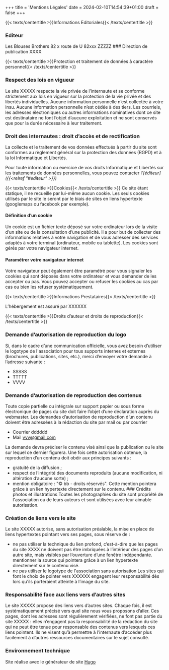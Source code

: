 +++
title = 'Mentions Légales'
date = 2024-02-10T14:54:39+01:00
draft = false
+++

{{< texts/centertitle >}}Informations Editoriales{{< /texts/centertitle >}}
### Editeur
Les Blouses Brothers 82
x route de U
82xxx ZZZZZ
### Direction de publication
XXXX

{{< texts/centertitle >}}Protection et traitement de données à caractère personnel{{< /texts/centertitle >}}

### Respect des lois en vigueur
Le site XXXXX respecte la vie privée de l’internaute et se conforme strictement aux lois en vigueur sur la protection de la vie privée et des libertés individuelles. Aucune information personnelle n’est collectée à votre insu. Aucune information personnelle n’est cédée à des tiers. Les courriels, les adresses électroniques ou autres informations nominatives dont ce site est destinataire ne font l’objet d’aucune exploitation et ne sont conservés que pour la durée nécessaire à leur traitement.

### Droit des internautes : droit d’accès et de rectification
La collecte et le traitement de vos données effectués à partir du site sont conformes au règlement général sur la protection des données (RGPD) et à la loi Informatique et Libertés.

Pour toute information ou exercice de vos droits Informatique et Libertés sur les traitements de données personnelles, vous pouvez contacter l'*[éditeur]({{<relref "#editeur" >}})*

{{< texts/centertitle >}}Cookies{{< /texts/centertitle >}}
Ce site étant statique, il ne recueille par lui-même aucun cookie.
Les seuls cookies utilisés par le site le seront par le biais de sites en liens hypertexte (googlemaps ou facebook par exemple).

#### Définition d’un cookie
Un cookie est un fichier texte déposé sur votre ordinateur lors de la visite d’un site ou de la consultation d’une publicité. Il a pour but de collecter des informations relatives à votre navigation et de vous adresser des services adaptés à votre terminal (ordinateur, mobile ou tablette). Les cookies sont gérés par votre navigateur internet.

#### Paramétrer votre navigateur internet
Votre navigateur peut également être paramétré pour vous signaler les cookies qui sont déposés dans votre ordinateur et vous demander de les accepter ou pas. Vous pouvez accepter ou refuser les cookies au cas par cas ou bien les refuser systématiquement.

{{< texts/centertitle >}}Informations Prestataires{{< /texts/centertitle >}}

L’hébergement est assuré par XXXXXX

{{< texts/centertitle >}}Droits d’auteur et droits de reproduction{{< /texts/centertitle >}}

### Demande d’autorisation de reproduction du logo
Si, dans le cadre d’une communication officielle, vous avez besoin d’utiliser le logotype de l'association pour tous supports internes et externes (brochures, publications, sites, etc.), merci d’envoyer votre demande à l’adresse suivante :

- SSSSS
- TTTTT
- VVVV

### Demande d’autorisation de reproduction des contenus
Toute copie partielle ou intégrale sur support papier ou sous forme électronique de pages du site doit faire l’objet d’une déclaration auprès du webmaster.
Les demandes d’autorisation de reproduction d’un contenu doivent être adressées à la rédaction du site par mail ou par courrier
- Courrier dddddd
- Mail vvv@gmail.com

La demande devra préciser le contenu visé ainsi que la publication ou le site sur lequel ce dernier figurera. Une fois cette autorisation obtenue, la reproduction d’un contenu doit obéir aux principes suivants :

- gratuité de la diffusion ;
- respect de l’intégrité des documents reproduits (aucune modification, ni altération d’aucune sorte) ;
- mention obligatoire : "© bb - droits réservés". Cette mention pointera grâce à un lien hypertexte directement sur le contenu.
### Crédits photos et illustrations
Toutes les photographies du site sont propriété de l'association ou de leurs auteurs et sont utilisées avec leur aimable autorisation.

### Création de liens vers le site
Le site XXXXX autorise, sans autorisation préalable, la mise en place de liens hypertextes pointant vers ses pages, sous réserve de :

- ne pas utiliser la technique du lien profond, c’est-à-dire que les pages du site XXXX ne doivent pas être imbriquées à l’intérieur des pages d’un autre site, mais visibles par l’ouverture d’une fenêtre indépendante.
mentionner la source qui pointera grâce à un lien hypertexte directement sur le contenu visé.
- ne pas utiliser le logotype de l'association sans autorisation
Les sites qui font le choix de pointer vers XXXXXX engagent leur responsabilité dès lors qu’ils porteraient atteinte à l’image du site.

### Responsabilité face aux liens vers d’autres sites
Le site XXXXX propose des liens vers d’autres sites.
Chaque fois, il est systématiquement précisé vers quel site nous vous proposons d’aller. Ces pages, dont les adresses sont régulièrement vérifiées, ne font pas partie du site XXXXX : elles n’engagent pas la responsabilité de la rédaction du site qui ne peut être tenue pour responsable des contenus vers lesquels ces liens pointent. Ils ne visent qu’à permettre à l’internaute d’accéder plus facilement à d’autres ressources documentaires sur le sujet consulté.

### Environnement technique
Site réalise avec le générateur de site [Hugo](https://gohugo.io/)